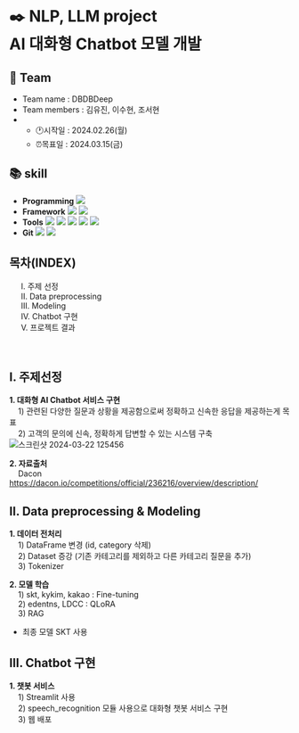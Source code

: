 # ✒️ NLP, LLM project</br>AI 대화형 Chatbot 모델 개발
## 👥 Team
- Team name : DBDBDeep
- Team members : 김유진, 이수현, 조서현
- * :clock1:시작일 : 2024.02.26(월)
  * ⏰목표일 : 2024.03.15(금)
## :books: skill
- **Programming** <img src="https://img.shields.io/badge/Python-3776AB?style=for-the-badge&logo=Python&logoColor=white">
- **Framework** <img src="https://img.shields.io/badge/Streamlit-FF4B4B?style=for-the-badge&logo=Streamlit&logoColor=white"> <img src="https://img.shields.io/badge/flask-412991?style=for-the-badge&logo=flask&logoColor=white">
- **Tools** <img src="https://img.shields.io/badge/jupyter-F37626?style=for-the-badge&logo=jupyter&logoColor=white"> <img src="https://img.shields.io/badge/pycharm-000000?style=for-the-badge&logo=pycharm&logoColor=white"> <img src="https://img.shields.io/badge/googlecolab-F9AB00?style=for-the-badge&logo=googlecolab&logoColor=white"> <img src="https://img.shields.io/badge/powerbi-E97627?style=for-the-badge&logo=powerbi&logoColor=white"> <img src="https://img.shields.io/badge/kubeflow-F37626?style=for-the-badge&logo=kubeflow&logoColor=white">
- **Git** <img src="https://img.shields.io/badge/Git-F05032?style=for-the-badge&logo=jupyter&logoColor=white"> <img src="https://img.shields.io/badge/github-181717?style=for-the-badge&logo=github&logoColor=white">

## 목차(INDEX)
&emsp;&ensp;Ⅰ. 주제 선정</br>&emsp;&ensp;Ⅱ. Data preprocessing</br>&emsp;&ensp;Ⅲ. Modeling</br>&emsp;&ensp;Ⅳ. Chatbot 구현</br>&emsp;&ensp;Ⅴ. 프로젝트 결과</br>&emsp;&ensp;</br>&emsp;&ensp;

## Ⅰ. 주제선정
  **1. 대화형 AI Chatbot 서비스 구현**</br>
       &nbsp;&nbsp;&nbsp; 1) 관련된 다양한 질문과 상황을 제공함으로써 정확하고 신속한 응답을 제공하는게 목표</br>
       &nbsp;&nbsp;&nbsp; 2) 고객의 문의에 신속, 정확하게 답변할 수 있는 시스템 구축</br>
       ![스크린샷 2024-03-22 125456](https://github.com/suhyun0115/LLM/assets/151902283/6f50a8b7-132f-4ecc-834e-47bd3a89f2a7)

       
  **2. 자료출처**</br>
       &nbsp;&nbsp;&nbsp; Dacon https://dacon.io/competitions/official/236216/overview/description/

## Ⅱ. Data preprocessing & Modeling
**1. 데이터 전처리**</br>
       &nbsp;&nbsp;&nbsp; 1) DataFrame 변경 (id, category 삭제)</br>
       &nbsp;&nbsp;&nbsp; 2) Dataset 증강 (기존 카테고리를 제외하고 다른 카테고리 질문을 추가)</br>
       &nbsp;&nbsp;&nbsp; 3) Tokenizer</br>
       
**2. 모델 학습**</br>
       &nbsp;&nbsp;&nbsp; 1) skt, kykim, kakao : Fine-tuning</br>
       &nbsp;&nbsp;&nbsp; 2) edentns, LDCC : QLoRA</br>
       &nbsp;&nbsp;&nbsp; 3) RAG</br>

  - 최종 모델 SKT 사용

## Ⅲ. Chatbot 구현
**1. 챗봇 서비스**</br>
       &nbsp;&nbsp;&nbsp; 1) Streamlit 사용</br>
       &nbsp;&nbsp;&nbsp; 2) speech_recognition 모듈 사용으로 대화형 챗봇 서비스 구현</br>
       &nbsp;&nbsp;&nbsp; 3) 웹 배포</br>








